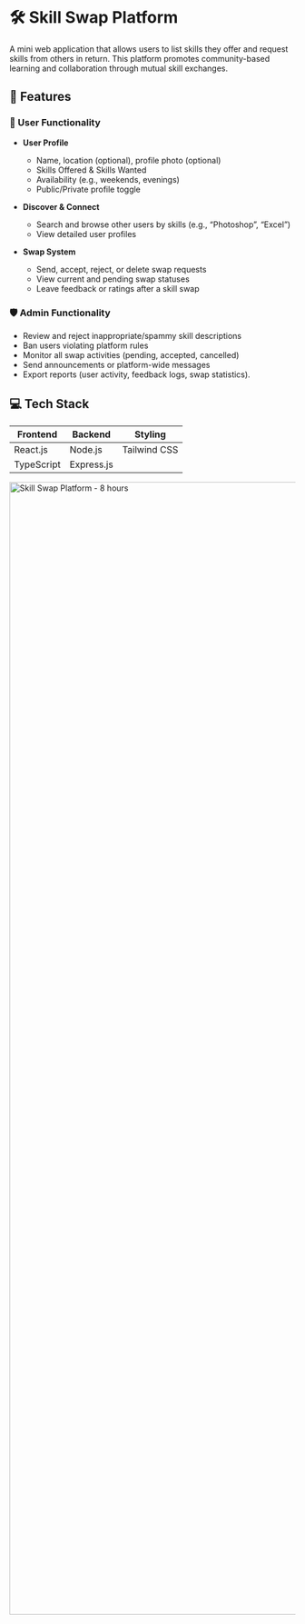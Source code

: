 # 🛠️ Skill Swap Platform

A mini web application that allows users to list skills they offer and request skills from others in return. This platform promotes community-based learning and collaboration through mutual skill exchanges.



## 🚀 Features

### 👤 User Functionality
- **User Profile**
  - Name, location (optional), profile photo (optional)
  - Skills Offered & Skills Wanted
  - Availability (e.g., weekends, evenings)
  - Public/Private profile toggle

- **Discover & Connect**
  - Search and browse other users by skills (e.g., “Photoshop”, “Excel”)
  - View detailed user profiles

- **Swap System**
  - Send, accept, reject, or delete swap requests
  - View current and pending swap statuses
  - Leave feedback or ratings after a skill swap

### 🛡️ Admin Functionality
- Review and reject inappropriate/spammy skill descriptions
- Ban users violating platform rules
- Monitor all swap activities (pending, accepted, cancelled)
- Send announcements or platform-wide messages
- Export reports (user activity, feedback logs, swap statistics).



## 💻 Tech Stack

| Frontend       | Backend      | Styling      |
|----------------|--------------|--------------|
| React.js       | Node.js      | Tailwind CSS |
| TypeScript     | Express.js   |              |

<img width="4828" height="1994" alt="Skill Swap Platform - 8 hours" src="https://github.com/user-attachments/assets/97260c28-898f-4880-a43d-8f1a15ec1f8c" />
